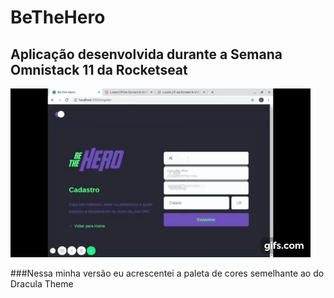 # BeTheHero
## Aplicação desenvolvida durante a Semana Omnistack 11 da Rocketseat


![Be The Hero](https://github.com/Leandro2585/BeTheHero/blob/master/gif%20(1).gif)

###Nessa minha versão eu acrescentei a paleta de cores semelhante ao do Dracula Theme
